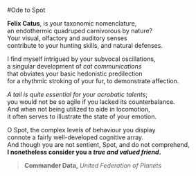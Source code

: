 #Ode to Spot

**Felix Catus**, is your taxonomic nomenclature,  
an endothermic quadruped carnivorous by nature?  
Your visual, olfactory and auditory senses  
contribute to your hunting skills, and natural defenses.

I find myself intrigued by your subvocal oscillations,  
a singular development of *cat communications*  
that obviates your basic hedonistic predilection  
for a rhythmic stroking of your fur, to demonstrate affection.

*A tail is quite essential for your acrobatic talents*;  
you would not be so agile if you lacked its counterbalance.  
And when not being utilized to aide in locomotion,  
it often serves to illustrate the state of your emotion.

O Spot, the complex levels of behaviour you display  
connote a fairly well-developed cognitive array.  
And though you are not sentient, Spot, and do not comprehend,  
**I nonetheless consider you a _true and valued friend_.**

> **Commander Data,** _United Federation of Planets_
